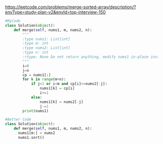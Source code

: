 https://leetcode.com/problems/merge-sorted-array/description/?envType=study-plan-v2&envId=top-interview-150

```python
#MyCode
class Solution(object):
    def merge(self, nums1, m, nums2, n):
        """
        :type nums1: List[int]
        :type m: int
        :type nums2: List[int]
        :type n: int
        :rtype: None Do not return anything, modify nums1 in-place instead.
        """
        i=0
        j=n
        cp = nums1[:]
        for k in range(m+n):
            if j<1 or i<m and cp[i]<=nums2[-j]:
                nums1[k] = cp[i]
                i+=1
            else:
                nums1[k] = nums2[-j]
                j-=1
        print(nums1)
```
```python
#Better Code
class Solution(object):
    def merge(self, nums1, m, nums2, n):
      nums1[m:] = nums2
      nums1.sort()
```
